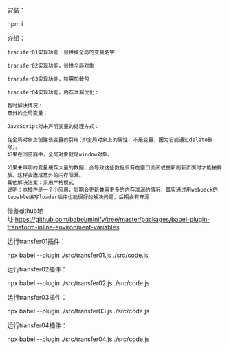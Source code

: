 安装：  

  npm i
  

介绍：  

    transfer01实现功能：替换掉全局的变量名字  

    transfer02实现功能，替换全局对象  

    transfer03实现功能，按需加载包  

    transfer04实现功能，内存泄漏优化：  
    
    暂时解决情况：  
    意外的全局变量：  

    JavaScript对未声明变量的处理方式：  

    在全局对象上创建该变量的引用(即全局对象上的属性，不是变量，因为它能通过delete删除)。  
    如果在浏览器中，全局对象就是window对象。  
    
    如果未声明的变量缓存大量的数据，会导致这些数据只有在窗口关闭或重新刷新页面时才能被释放。这样会造成意外的内存泄漏。  
    其他解决法案：采用严格模式  
    说明：本插件是一个小应用，后期会更新兼容更多的内存泄漏的情况，其实通过用webpack的tapable编写loader插件也能很好的解决问题，后期会有开源  



借鉴github地址:https://github.com/babel/minify/tree/master/packages/babel-plugin-transform-inline-environment-variables  


运行transfer01插件：  

   npx babel --plugin ./src/transfer01.js ./src/code.js  

运行transfer02插件：  

  npx babel --plugin ./src/transfer02.js ./src/code.js  

运行transfer03插件：  

  npx babel --plugin ./src/transfer03.js ./src/code.js  

运行transfer04插件：  

  npx babel --plugin ./src/transfer04.js ./src/code.js  
